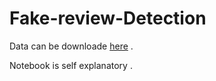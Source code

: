 # Fake-review-Detection
Data can be downloade [here](http://myleott.com/op_spam/) . 

Notebook is self explanatory . 
